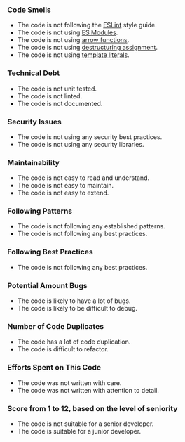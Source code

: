 ### Code Smells

* The code is not following the [ESLint](https://eslint.org/) style guide.
* The code is not using [ES Modules](https://nodejs.org/api/esm.html).
* The code is not using [arrow functions](https://developer.mozilla.org/en-US/docs/Web/JavaScript/Reference/Functions/Arrow_functions).
* The code is not using [destructuring assignment](https://developer.mozilla.org/en-US/docs/Web/JavaScript/Reference/Operators/Destructuring_assignment).
* The code is not using [template literals](https://developer.mozilla.org/en-US/docs/Web/JavaScript/Reference/Template_literals).

### Technical Debt

* The code is not unit tested.
* The code is not linted.
* The code is not documented.

### Security Issues

* The code is not using any security best practices.
* The code is not using any security libraries.

### Maintainability

* The code is not easy to read and understand.
* The code is not easy to maintain.
* The code is not easy to extend.

### Following Patterns

* The code is not following any established patterns.
* The code is not following any best practices.

### Following Best Practices

* The code is not following any best practices.

### Potential Amount Bugs

* The code is likely to have a lot of bugs.
* The code is likely to be difficult to debug.

### Number of Code Duplicates

* The code has a lot of code duplication.
* The code is difficult to refactor.

### Efforts Spent on This Code

* The code was not written with care.
* The code was not written with attention to detail.

### Score from 1 to 12, based on the level of seniority

* The code is not suitable for a senior developer.
* The code is suitable for a junior developer.
